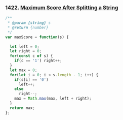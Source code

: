 ### 1422. [Maximum Score After Splitting a String](https://leetcode.com/problems/maximum-score-after-splitting-a-string/)
```javascript
/**
 * @param {string} s
 * @return {number}
 */
var maxScore = function(s) {
  
  let left = 0;
  let right = 0;
  for(const c of s) {
    if(c == '1') right++;
  }
  let max = 0;  
  for(let i = 0; i < s.length - 1; i++) {
    if(s[i] == '0')
      left++;
    else
      right--;
    max = Math.max(max, left + right);
  }
  return max;
};
```
